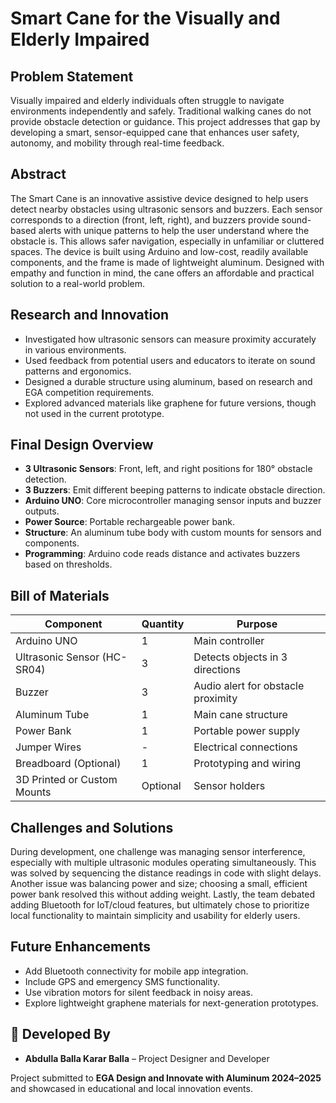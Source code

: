 # Smart Cane for the Visually and Elderly Impaired

## Problem Statement

Visually impaired and elderly individuals often struggle to navigate environments independently and safely. Traditional walking canes do not provide obstacle detection or guidance. This project addresses that gap by developing a smart, sensor-equipped cane that enhances user safety, autonomy, and mobility through real-time feedback.

## Abstract

The Smart Cane is an innovative assistive device designed to help users detect nearby obstacles using ultrasonic sensors and buzzers. Each sensor corresponds to a direction (front, left, right), and buzzers provide sound-based alerts with unique patterns to help the user understand where the obstacle is. This allows safer navigation, especially in unfamiliar or cluttered spaces. The device is built using Arduino and low-cost, readily available components, and the frame is made of lightweight aluminum. Designed with empathy and function in mind, the cane offers an affordable and practical solution to a real-world problem.

## Research and Innovation

- Investigated how ultrasonic sensors can measure proximity accurately in various environments.
- Used feedback from potential users and educators to iterate on sound patterns and ergonomics.
- Designed a durable structure using aluminum, based on research and EGA competition requirements.
- Explored advanced materials like graphene for future versions, though not used in the current prototype.

## Final Design Overview

- **3 Ultrasonic Sensors**: Front, left, and right positions for 180° obstacle detection.
- **3 Buzzers**: Emit different beeping patterns to indicate obstacle direction.
- **Arduino UNO**: Core microcontroller managing sensor inputs and buzzer outputs.
- **Power Source**: Portable rechargeable power bank.
- **Structure**: An aluminum tube body with custom mounts for sensors and components.
- **Programming**: Arduino code reads distance and activates buzzers based on thresholds.

## Bill of Materials

| Component                | Quantity | Purpose                              |
|-------------------------|----------|--------------------------------------|
| Arduino UNO             | 1        | Main controller                      |
| Ultrasonic Sensor (HC-SR04) | 3    | Detects objects in 3 directions      |
| Buzzer                  | 3        | Audio alert for obstacle proximity   |
| Aluminum Tube           | 1        | Main cane structure                  |
| Power Bank              | 1        | Portable power supply                |
| Jumper Wires            | -        | Electrical connections               |
| Breadboard (Optional)   | 1        | Prototyping and wiring               |
| 3D Printed or Custom Mounts | Optional | Sensor holders                   |

##  Challenges and Solutions

During development, one challenge was managing sensor interference, especially with multiple ultrasonic modules operating simultaneously. This was solved by sequencing the distance readings in code with slight delays. Another issue was balancing power and size; choosing a small, efficient power bank resolved this without adding weight. Lastly, the team debated adding Bluetooth for IoT/cloud features, but ultimately chose to prioritize local functionality to maintain simplicity and usability for elderly users.

##  Future Enhancements

- Add Bluetooth connectivity for mobile app integration.
- Include GPS and emergency SMS functionality.
- Use vibration motors for silent feedback in noisy areas.
- Explore lightweight graphene materials for next-generation prototypes.

## 🧠 Developed By

- **Abdulla Balla Karar Balla** – Project Designer and Developer

Project submitted to **EGA Design and Innovate with Aluminum 2024–2025** and showcased in educational and local innovation events.

